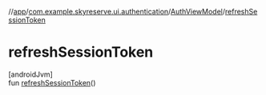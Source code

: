 //[app](../../../index.md)/[com.example.skyreserve.ui.authentication](../index.md)/[AuthViewModel](index.md)/[refreshSessionToken](refresh-session-token.md)

# refreshSessionToken

[androidJvm]\
fun [refreshSessionToken](refresh-session-token.md)()
